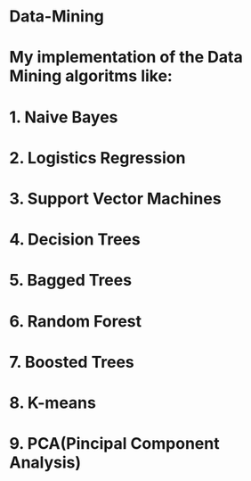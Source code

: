 # Data-Mining
# My implementation of the Data Mining algoritms like:
# 1. Naive Bayes
# 2. Logistics Regression
# 3. Support Vector Machines
# 4. Decision Trees
# 5. Bagged Trees
# 6. Random Forest
# 7. Boosted Trees
# 8. K-means
# 9. PCA(Pincipal Component Analysis)
